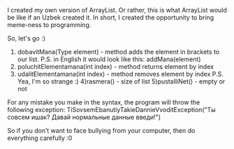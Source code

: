 I created my own version of ArrayList. Or rather, this is what ArrayList would be like if an Uzbek created it. 
In short, I created the opportunity to bring meme-ness to programming.

So, let's go :) 

1) dobavitMana(Type element) - method adds the element in brackets to our list.
           P.S. in English it would look like this: addMana(element)  
2) poluchitElementamana(int index) - method returns element by index
3) udalitElementamana(int index) - method removes element by index
                 P.S. Yea, I'm so strange :)
4)rasmera() - size of list
5)pustaIliNet() - empty or not

For any mistake you make in the syntax, the program will throw the following exception: 
TiSovsemEbanutiyTakieDannieVvoditException("Ты совсем ишак? Давай нормальные данные введи!")

So if you don’t want to face bullying from your computer, then do everything carefully :0
